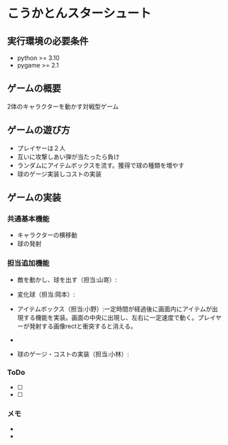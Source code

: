 # こうかとんスターシュート

## 実行環境の必要条件
* python >= 3.10
* pygame >= 2.1

## ゲームの概要
2体のキャラクターを動かす対戦型ゲーム

## ゲームの遊び方
* プレイヤーは２人
* 互いに攻撃しあい弾が当たったら負け
* ランダムにアイテムボックスを流す。獲得で球の種類を増やす
* 球のゲージ実装しコストの実装

## ゲームの実装
### 共通基本機能
* キャラクターの横移動
* 球の発射

### 担当追加機能
* 敵を動かし、球を出す（担当:山嵜）:
* 変化球（担当:岡本）:

* アイテムボックス（担当:小野）:一定時間が経過後に画面内にアイテムが出現する機能を実装。画面の中央に出現し、左右に一定速度で動く。プレイヤーが発射する画像rectと衝突すると消える。

* 
* 球のゲージ・コストの実装（担当:小林）:
### ToDo
- [ ] 
- [ ] 

### メモ
* 
* 
